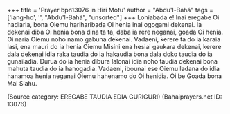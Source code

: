 +++
title = 'Prayer bpn13076 in Hiri Motu'
author = "Abdu'l-Bahá"
tags = ['lang-ho', '', "Abdu'l-Bahá", "unsorted"]
+++
Lohiabada e!  Inai eregabe Oi hadiaria, bona Oiemu hariharibada Oi henia inai ogogami dekenai. Ia dekenai diba Oi henia bona dina ta ta, daba ia rere neganai, goada Oi henia.  Oi naria Oiemu noho namo gabuna dekenai.  Vadaeni, kerere ta do ia karaia lasi, ena mauri do ia henia Oiemu Misini ena hesiai gaukara dekenai, kerere dala dekenai idia raka taudia do ia hakaudia bona dala doko taudia do ia gunailadia.  Durua do ia henia dibura lalonai idia noho taudia dekenai bona mahuta taudia do ia hanogadia.  Vadaeni, ibounai ese Oiemu ladana do idia hanamoa henia neganai Oiemu hahenamo do Oi henidia.  Oi be Goada bona Mai Siahu.

(Source category: EREGABE TAUDIA EDIA GURIGURI)
(Bahaiprayers.net ID: 13076)
